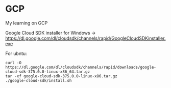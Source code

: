 # GCP
My learning on GCP

Google Cloud SDK installer for Windows -> https://dl.google.com/dl/cloudsdk/channels/rapid/GoogleCloudSDKinstaller.exe

For ubntu:
```
curl -O https://dl.google.com/dl/cloudsdk/channels/rapid/downloads/google-cloud-sdk-375.0.0-linux-x86_64.tar.gz
tar -xf google-cloud-sdk-375.0.0-linux-x86.tar.gz
./google-cloud-sdk/install.sh
```

